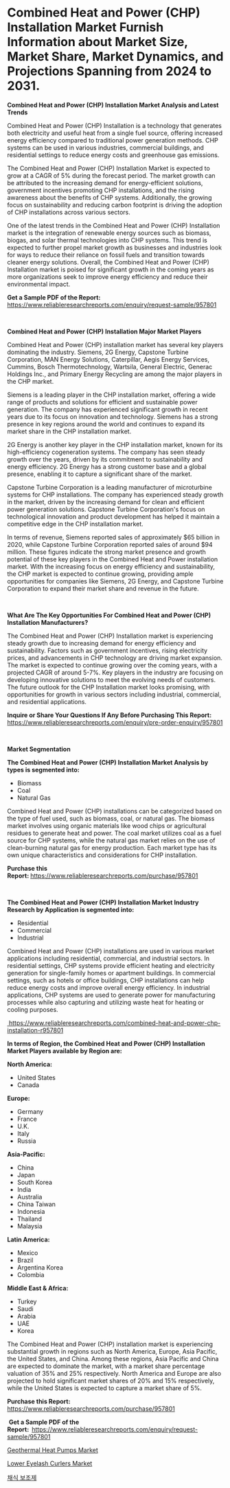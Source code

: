 <p><h1>Combined Heat and Power (CHP) Installation Market Furnish Information about Market Size, Market Share, Market Dynamics, and Projections Spanning from 2024 to 2031.</h1></p><p><strong>Combined Heat and Power (CHP) Installation Market Analysis and Latest Trends</strong></p>
<p><p>Combined Heat and Power (CHP) Installation is a technology that generates both electricity and useful heat from a single fuel source, offering increased energy efficiency compared to traditional power generation methods. CHP systems can be used in various industries, commercial buildings, and residential settings to reduce energy costs and greenhouse gas emissions.</p><p>The Combined Heat and Power (CHP) Installation Market is expected to grow at a CAGR of 5% during the forecast period. The market growth can be attributed to the increasing demand for energy-efficient solutions, government incentives promoting CHP installations, and the rising awareness about the benefits of CHP systems. Additionally, the growing focus on sustainability and reducing carbon footprint is driving the adoption of CHP installations across various sectors.</p><p>One of the latest trends in the Combined Heat and Power (CHP) Installation market is the integration of renewable energy sources such as biomass, biogas, and solar thermal technologies into CHP systems. This trend is expected to further propel market growth as businesses and industries look for ways to reduce their reliance on fossil fuels and transition towards cleaner energy solutions. Overall, the Combined Heat and Power (CHP) Installation market is poised for significant growth in the coming years as more organizations seek to improve energy efficiency and reduce their environmental impact.</p></p>
<p><strong>Get a Sample PDF of the Report:&nbsp;</strong> <a href="https://www.reliableresearchreports.com/enquiry/request-sample/957801">https://www.reliableresearchreports.com/enquiry/request-sample/957801</a></p>
<p>&nbsp;</p>
<p><strong>Combined Heat and Power (CHP) Installation Major Market Players</strong></p>
<p><p>Combined Heat and Power (CHP) installation market has several key players dominating the industry. Siemens, 2G Energy, Capstone Turbine Corporation, MAN Energy Solutions, Caterpillar, Aegis Energy Services, Cummins, Bosch Thermotechnology, Wartsila, General Electric, Generac Holdings Inc., and Primary Energy Recycling are among the major players in the CHP market.</p><p>Siemens is a leading player in the CHP installation market, offering a wide range of products and solutions for efficient and sustainable power generation. The company has experienced significant growth in recent years due to its focus on innovation and technology. Siemens has a strong presence in key regions around the world and continues to expand its market share in the CHP installation market.</p><p>2G Energy is another key player in the CHP installation market, known for its high-efficiency cogeneration systems. The company has seen steady growth over the years, driven by its commitment to sustainability and energy efficiency. 2G Energy has a strong customer base and a global presence, enabling it to capture a significant share of the market.</p><p>Capstone Turbine Corporation is a leading manufacturer of microturbine systems for CHP installations. The company has experienced steady growth in the market, driven by the increasing demand for clean and efficient power generation solutions. Capstone Turbine Corporation's focus on technological innovation and product development has helped it maintain a competitive edge in the CHP installation market.</p><p>In terms of revenue, Siemens reported sales of approximately $65 billion in 2020, while Capstone Turbine Corporation reported sales of around $94 million. These figures indicate the strong market presence and growth potential of these key players in the Combined Heat and Power installation market. With the increasing focus on energy efficiency and sustainability, the CHP market is expected to continue growing, providing ample opportunities for companies like Siemens, 2G Energy, and Capstone Turbine Corporation to expand their market share and revenue in the future.</p></p>
<p>&nbsp;</p>
<p><strong>What Are The Key Opportunities For Combined Heat and Power (CHP) Installation Manufacturers?</strong></p>
<p><p>The Combined Heat and Power (CHP) Installation market is experiencing steady growth due to increasing demand for energy efficiency and sustainability. Factors such as government incentives, rising electricity prices, and advancements in CHP technology are driving market expansion. The market is expected to continue growing over the coming years, with a projected CAGR of around 5-7%. Key players in the industry are focusing on developing innovative solutions to meet the evolving needs of customers. The future outlook for the CHP Installation market looks promising, with opportunities for growth in various sectors including industrial, commercial, and residential applications.</p></p>
<p><strong>Inquire or Share Your Questions If Any Before Purchasing This Report:</strong> <a href="https://www.reliableresearchreports.com/enquiry/pre-order-enquiry/957801">https://www.reliableresearchreports.com/enquiry/pre-order-enquiry/957801</a></p>
<p>&nbsp;</p>
<p><strong>Market Segmentation</strong></p>
<p><strong>The Combined Heat and Power (CHP) Installation Market Analysis by types is segmented into:</strong></p>
<p><ul><li>Biomass</li><li>Coal</li><li>Natural Gas</li></ul></p>
<p><p>Combined Heat and Power (CHP) installations can be categorized based on the type of fuel used, such as biomass, coal, or natural gas. The biomass market involves using organic materials like wood chips or agricultural residues to generate heat and power. The coal market utilizes coal as a fuel source for CHP systems, while the natural gas market relies on the use of clean-burning natural gas for energy production. Each market type has its own unique characteristics and considerations for CHP installation.</p></p>
<p><strong>Purchase this Report:&nbsp;</strong><a href="https://www.reliableresearchreports.com/purchase/957801">https://www.reliableresearchreports.com/purchase/957801</a></p>
<p>&nbsp;</p>
<p><strong>The Combined Heat and Power (CHP) Installation Market Industry Research by Application is segmented into:</strong></p>
<p><ul><li>Residential</li><li>Commercial</li><li>Industrial</li></ul></p>
<p><p>Combined Heat and Power (CHP) installations are used in various market applications including residential, commercial, and industrial sectors. In residential settings, CHP systems provide efficient heating and electricity generation for single-family homes or apartment buildings. In commercial settings, such as hotels or office buildings, CHP installations can help reduce energy costs and improve overall energy efficiency. In industrial applications, CHP systems are used to generate power for manufacturing processes while also capturing and utilizing waste heat for heating or cooling purposes.</p></p>
<p><a href="https://www.reliableresearchreports.com/combined-heat-and-power-chp-installation-r957801">&nbsp;https://www.reliableresearchreports.com/combined-heat-and-power-chp-installation-r957801</a></p>
<p><strong>In terms of Region, the Combined Heat and Power (CHP) Installation Market Players available by Region are:</strong></p>
<p>
    <p> <strong> North America: </strong>
        <ul>
            <li>United States</li>
            <li>Canada</li>
        </ul>
        </p> 
    <p> <strong> Europe: </strong>
        <ul>
            <li>Germany</li>
            <li>France</li>
            <li>U.K.</li>
            <li>Italy</li>
            <li>Russia</li>
        </ul>
        </p> 
    <p> <strong> Asia-Pacific: </strong>
        <ul>
            <li>China</li>
            <li>Japan</li>
            <li>South Korea</li>
            <li>India</li>
            <li>Australia</li>
            <li>China Taiwan</li>
            <li>Indonesia</li>
            <li>Thailand</li>
            <li>Malaysia</li>
        </ul>
        </p> 
    <p> <strong> Latin America: </strong>
        <ul>
            <li>Mexico</li>
            <li>Brazil</li>
            <li>Argentina Korea</li>
            <li>Colombia</li>
        </ul>
        </p> 
    <p> <strong> Middle East & Africa: </strong>
        <ul>
            <li>Turkey</li>
            <li>Saudi</li>
            <li>Arabia</li>
            <li>UAE</li>
            <li>Korea</li>
        </ul>
    </p>
    </p>
<p><p>The Combined Heat and Power (CHP) installation market is experiencing substantial growth in regions such as North America, Europe, Asia Pacific, the United States, and China. Among these regions, Asia Pacific and China are expected to dominate the market, with a market share percentage valuation of 35% and 25% respectively. North America and Europe are also projected to hold significant market shares of 20% and 15% respectively, while the United States is expected to capture a market share of 5%.</p></p>
<p><strong>Purchase this Report: </strong><a href="https://www.reliableresearchreports.com/purchase/957801">https://www.reliableresearchreports.com/purchase/957801</a></p>
<p>&nbsp;<strong>Get a Sample PDF of the Report:&nbsp;&nbsp;</strong><a href="https://www.reliableresearchreports.com/enquiry/request-sample/957801">https://www.reliableresearchreports.com/enquiry/request-sample/957801</a></p>
<p><strong></strong></p>
<p><p><a href="https://github.com/RichRobinson5/Market-Research-Report-List-5/blob/main/geothermal-heat-pumps-market.md">Geothermal Heat Pumps Market</a></p><p><a href="https://issuu.com/reportprime-2/docs/lower-eyelash-curlers-market-size-2030.pptx">Lower Eyelash Curlers Market</a></p><p><a href="https://github.com/sougarounis/Market-Research-Report-List-4/blob/main/809482778058.md">채식 보조제</a></p></p>